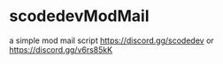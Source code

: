 # scodedevModMail
a simple mod mail script 
https://discord.gg/scodedev or https://discord.gg/v6rs85kK
